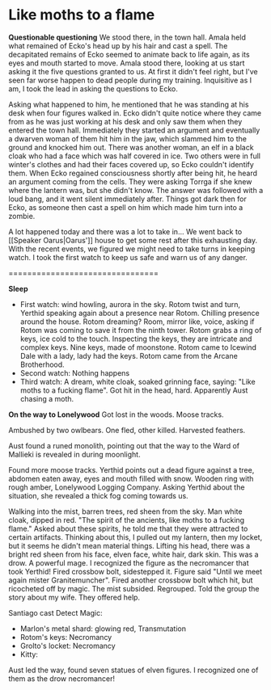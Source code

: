 # Like moths to a flame
**Questionable questioning**
We stood there, in the town hall. Amala held what remained of Ecko's head up by his hair and cast a spell. The decapitated remains of Ecko seemed to animate back to life again, as its eyes and mouth started to move. Amala stood there, looking at us start asking it the five questions granted to us. At first it didn't feel right, but I've seen far worse happen to dead people during my training. Inquisitive as I am, I took the lead in asking the questions to Ecko.

Asking what happened to him, he mentioned that he was standing at his desk when four figures walked in. Ecko didn't quite notice where they came from as he was just working at his desk and only saw them when they entered the town hall. Immediately they started an argument and eventually a dwarven woman of them hit him in the jaw, which slammed him to the ground and knocked him out. There was another woman, an elf in a black cloak who had a face which was half covered in ice. Two others were in full winter's clothes and had their faces covered up, so Ecko couldn't identify them. When Ecko regained consciousness shortly after being hit, he heard an argument coming from the cells. They were asking Torrga if she knew where the lantern was, but she didn't know. The answer was followed with a loud bang, and it went silent immediately after. Things got dark then for Ecko, as someone then cast a spell on him which made him turn into a zombie.

A lot happened today and there was a lot to take in... We went back to [[Speaker Oarus|Oarus']] house to get some rest after this exhausting day. With the recent events, we figured we might need to take turns in keeping watch. I took the first watch to keep us safe and warn us of any danger.

================================

**Sleep**
- First watch: wind howling, aurora in the sky. Rotom twist and turn, Yerthid speaking again about a presence near Rotom. Chilling presence around the house. Rotom dreaming? Room, mirror like, voice, asking if Rotom was coming to save it from the ninth tower. Rotom grabs a ring of keys, ice cold to the touch. Inspecting the keys, they are intricate and complex keys. Nine keys, made of moonstone. Rotom came to Icewind Dale with a lady, lady had the keys. Rotom came from the Arcane Brotherhood.
- Second watch: Nothing happens
- Third watch: A dream, white cloak, soaked grinning face, saying: "Like moths to a fucking flame". Got hit in the head, hard. Apparently Aust chasing a moth.

**On the way to Lonelywood**
Got lost in the woods. Moose tracks.

Ambushed by two owlbears. One fled, other killed. Harvested feathers.

Aust found a runed monolith, pointing out that the way to the Ward of Mallieki is revealed in during moonlight.

Found more moose tracks. Yerthid points out a dead figure against a tree, abdomen eaten away, eyes and mouth filled with snow. Wooden ring with rough amber, Lonelywood Logging Company. Asking Yerthid about the situation, she revealed a thick fog coming towards us. 

Walking into the mist, barren trees, red sheen from the sky. Man white cloak, dipped in red. "The spirit of the ancients, like moths to a fucking flame." Asked about these spirits, he told me that they were attracted to certain artifacts. Thinking about this, I pulled out my lantern, then my locket, but it seems he didn't mean material things. Lifting his head,  there was a bright red sheen from his face, elven face, white hair, dark skin. This was a drow. A powerful mage. I recognized the figure as the necromancer that took Yerthid! Fired crossbow bolt, sidestepped it. Figure said "Until we meet again mister Granitemuncher". Fired another crossbow bolt which hit, but ricocheted off by magic. The mist subsided. Regrouped. Told the group the story about my wife. They offered help.

Santiago cast Detect Magic:
- Marlon's metal shard: glowing red, Transmutation
- Rotom's keys: Necromancy
- Grolto's locket: Necromancy
- Kitty:

Aust led the way, found seven statues of elven figures. I recognized one of them as the drow necromancer!